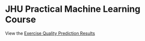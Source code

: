 # JHU Practical Machine Learning Course

View the [Exercise Quality Prediction Results](https://ciroque.github.io/jhu-pml-cp/)


